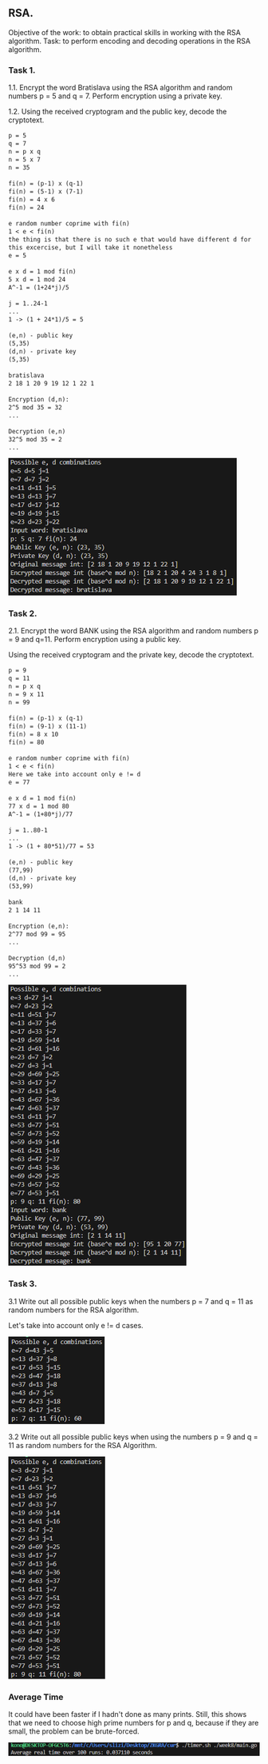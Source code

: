 ## RSA.

Objective of the work: to obtain practical skills in working with the RSA algorithm.
Task: to perform encoding and decoding operations in the RSA algorithm.

### Task 1.
1.1. Encrypt the word Bratislava using the RSA algorithm and random numbers p = 5 and q = 7. Perform encryption using a private key.

1.2. Using the received cryptogram and the public key, decode the cryptotext.

```
p = 5
q = 7
n = p x q
n = 5 x 7
n = 35

fi(n) = (p-1) x (q-1)
fi(n) = (5-1) x (7-1)
fi(n) = 4 x 6
fi(n) = 24

e random number coprime with fi(n)
1 < e < fi(n)
the thing is that there is no such e that would have different d for this excercise, but I will take it nonetheless
e = 5

e x d = 1 mod fi(n)
5 x d = 1 mod 24
A^-1 = (1+24*j)/5

j = 1..24-1
...
1 -> (1 + 24*1)/5 = 5

(e,n) - public key 
(5,35)
(d,n) - private key
(5,35)

bratislava
2 18 1 20 9 19 12 1 22 1

Encryption (d,n):
2^5 mod 35 = 32
...

Decryption (e,n)
32^5 mod 35 = 2
...
```

![](../assets/8-1.png)

### Task 2.

2.1. Encrypt the word BANK using the RSA algorithm and random numbers p = 9 and
q=11. Perform encryption using a public key.

Using the received cryptogram and the private key, decode the cryptotext.


```
p = 9
q = 11
n = p x q
n = 9 x 11
n = 99

fi(n) = (p-1) x (q-1)
fi(n) = (9-1) x (11-1)
fi(n) = 8 x 10
fi(n) = 80

e random number coprime with fi(n)
1 < e < fi(n)
Here we take into account only e != d
e = 77

e x d = 1 mod fi(n)
77 x d = 1 mod 80
A^-1 = (1+80*j)/77

j = 1..80-1
...
1 -> (1 + 80*51)/77 = 53

(e,n) - public key 
(77,99)
(d,n) - private key
(53,99)

bank
2 1 14 11

Encryption (e,n):
2^77 mod 99 = 95
...

Decryption (d,n)
95^53 mod 99 = 2
...
```

![](../assets/8-2.png)

### Task 3.

3.1 Write out all possible public keys when the numbers p = 7 and q = 11 as random numbers for the RSA algorithm.

Let's take into account only e != d cases.

![](../assets/8-3.png)

3.2 Write out all possible public keys when using the numbers p = 9 and q = 11 as random numbers for the RSA Algorithm.

![](../assets/8-4.png)

### Average Time
It could have been faster if I hadn't done as many prints. Still, this shows that we need to choose high prime numbers for p and q, because if they are small, the problem can be brute-forced.

![](../assets/8-5.png)
